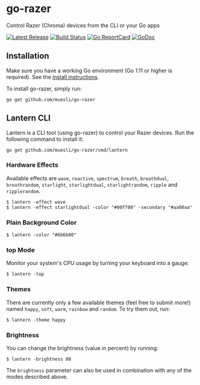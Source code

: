 # go-razer

Control Razer (Chroma) devices from the CLI or your Go apps

[![Latest Release](https://img.shields.io/github/release/muesli/go-razer.svg)](https://github.com/muesli/go-razer/releases)
[![Build Status](https://github.com/muesli/go-razer/workflows/build/badge.svg)](https://github.com/muesli/go-razer/actions)
[![Go ReportCard](http://goreportcard.com/badge/muesli/go-razer)](http://goreportcard.com/report/muesli/go-razer)
[![GoDoc](https://godoc.org/github.com/golang/gddo?status.svg)](https://pkg.go.dev/github.com/muesli/go-razer)

## Installation

Make sure you have a working Go environment (Go 1.11 or higher is required).
See the [install instructions](http://golang.org/doc/install.html).

To install go-razer, simply run:

    go get github.com/muesli/go-razer

## Lantern CLI

Lantern is a CLI tool (using go-razer) to control your Razer devices. Run the
following command to install it:

    go get github.com/muesli/go-razer/cmd/lantern

### Hardware Effects

Available effects are `wave`, `reactive`, `spectrum`, `breath`, `breathdual`, `breathrandom`, `starlight`, `starlightdual`, `starlightrandom`, `ripple` and `ripplerandom`.

```
$ lantern -effect wave
$ lantern -effect starlightdual -color "#00ff00" -secondary "#aa00aa"
```

### Plain Background Color

```
$ lantern -color "#6b6b00"
```

### top Mode

Monitor your system's CPU usage by turning your keyboard into a gauge:

```
$ lantern -top
```

### Themes

There are currently only a few available themes (feel free to submit more!)
named `happy`, `soft`, `warm`, `rainbow` and `random`. To try them out, run:

```
$ lantern -theme happy
```

### Brightness

You can change the brightness (value in percent) by running:

```
$ lantern -brightness 80
```

The `brightness` parameter can also be used in combination with any of the
modes described above.
